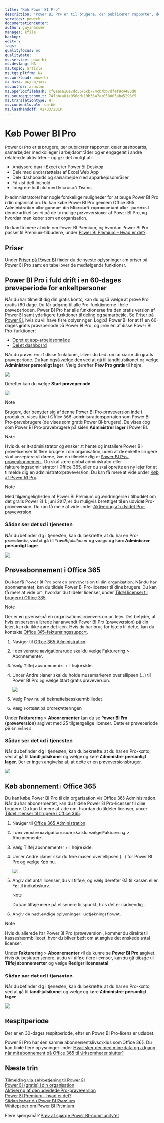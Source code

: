 ```yaml
---
title: "Køb Power BI Pro"
description: "Power BI Pro er til brugere, der publicerer rapporter, deler dashboards, samarbejder med kolleger i arbejdsområder og er engageret i andre relaterede aktiviteter."
services: powerbi
documentationcenter: 
author: guyinacube
manager: kfile
backup: 
editor: 
tags: 
qualityfocus: no
qualitydate: 
ms.service: powerbi
ms.devlang: NA
ms.topic: article
ms.tgt_pltfrm: NA
ms.workload: powerbi
ms.date: 06/30/2017
ms.author: asaxton
ms.openlocfilehash: cf0eeaa16e7dc3576cb774cb7bb7dfef9c4486d0
ms.sourcegitcommit: 74fbbca81a056dda19b3647ae058005aba5296f5
ms.translationtype: HT
ms.contentlocale: da-DK
ms.lasthandoff: 01/03/2018
---
```

# <a name="purchasing-power-bi-pro"></a>Køb Power BI Pro
Power BI Pro er til brugere, der publicerer rapporter, deler dashboards, samarbejder med kolleger i arbejdsområder og er engageret i andre relaterede aktiviteter – og gør det muligt at:

* Analysere data i Excel eller Power BI Desktop
* Dele med understøttelse af Excel Web App
* Dele dashboards og samarbejde med apparbejdsområder
* Få vist delt indhold
* Integrere indhold med Microsoft Teams

It-administratorer har nogle forskellige muligheder for at bruge Power BI Pro i din organisation. Du kan købe Power BI Pro gennem Office 365 Administration eller gennem din Microsoft-repræsentant eller -partner. I denne artikel ser vi på de to mulige prøveversioner af Power BI Pro, og hvordan man køber som en organisation.

Du kan få mere at vide om Power BI Premium, og hvordan Power BI Pro passer til Premium-tilbudene, under [Power BI Premium – Hvad er det?](service-premium.md).

## <a name="pricing"></a>Priser
Under [Priser på Power BI](https://powerbi.microsoft.com/pricing/) finder du de nyeste oplysninger om priser på Power BI Pro samt en tabel over de medfølgende funktioner.

## <a name="in-service-power-bi-pro-60-day-trial-for-individuals"></a>Power BI Pro i fuld drift i en 60-dages prøveperiode for enkeltpersoner
Når du har tilmeldt dig din gratis konto, kan du også vælge at prøve Pro gratis i 60 dage. Du får adgang til alle Pro-funktionerne i hele prøveperioden. Power BI Pro har alle funktionerne fra den gratis version af Power BI samt yderligere funktioner til deling og samarbejde. Se [Priser på Power BI](https://powerbi.microsoft.com/pricing), hvis du vil have flere oplysninger. Log på Power BI for at få en 60-dages gratis prøveperiode på Power BI Pro, og prøv én af disse Power BI Pro-funktioner:

* [Opret et app-arbejdsområde](service-create-distribute-apps.md)
* [Del et dashboard](service-share-dashboards.md)

Når du prøver en af disse funktioner, bliver du bedt om at starte din gratis prøveperiode. Du kan også vælge den ved at gå til tandhjulsikonet og vælge **Administrer personligt lager**. Vælg derefter **Prøv Pro gratis** til højre.

![](media/service-admin-purchasing-power-bi-pro/powerbi-pro-trial1.png)

Derefter kan du vælge **Start prøveperiode**.

![](media/service-admin-purchasing-power-bi-pro/powerbi-pro-trial2.png)

> [!NOTE]
> Brugere, der benytter sig af denne Power BI Pro-prøveversion inde i produktet, vises ikke i Office 365-administrationsportalen som Power BI Pro-prøvebrugere (de vises som gratis Power BI-brugere). De vises dog som Power BI Pro-prøvebrugere på siden **Administrer lager** i Power BI.

> [!NOTE]
> Hvis du er it-administrator og ønsker at hente og installere Power BI-prøvelicenser til flere brugere i din organisation, uden at de enkelte brugere skal acceptere vilkårene, kan du tilmelde dig et [Power BI Pro-prøveabonnement](https://portal.office.com/Signup/MainSignup15.aspx?OfferId=d59682f3-3e3b-4686-9c00-7c7c1c736085&dl=POWER_BI_PRO). Du skal være global administrator eller faktureringsadministrator i Office 365, eller du skal oprette en ny lejer for at tilmelde dig en administratorprøveversion. Du kan få mere at vide under [Køb af Power BI Pro](service-admin-purchasing-power-bi-pro.md).

> [!NOTE]
> Med tilgængeligheden af Power BI Premium og ændringerne i tilbuddet om det gratis Power BI 1. juni 2017, er du muligvis berettiget til en udvidet Pro-prøveversion. Du kan få mere at vide under [Aktivering af udvidet Pro-prøveversion](service-extended-pro-trial.md).

### <a name="what-this-looks-like-within-the-service"></a>Sådan ser det ud i tjenesten
Når du befinder dig i tjenesten, kan du bekræfte, at du har en Pro-prøvekonto, ved at gå til **tandhjulsikonet* og vælge og køre **Administrer personligt lager**.

![](media/service-admin-purchasing-power-bi-pro/powerbi-pro-trial3.png)

## <a name="subscription-trial-in-office-365"></a>Prøveabonnement i Office 365
Du kan få Power BI Pro som en prøveversion til din organisation. Når du har abonnementet, kan du tildele Power BI Pro-licenser til dine brugere. Du kan få mere at vide om, hvordan du tildeler licenser, under [Tildel licenser til brugere i Office 365](https://support.office.com/article/Assign-or-unassign-licenses-for-Office-365-for-business-997596b5-4173-4627-b915-36abac6786dc).

> [!NOTE]
> Der er en grænse på én organisationsprøveversion pr. lejer. Det betyder, at hvis en person allerede har anvendt Power BI Pro (prøveversion) på din lejer, kan du ikke gøre det igen. Hvis du har brug for hjælp til dette, kan du kontakte [Office 365-faktureringssupport](https://support.office.microsoft.com/article/Contact-Office-365-for-business-support-Admin-Help-32a17ca7-6fa0-4870-8a8d-e25ba4ccfd4b?CorrelationId=552bbf37-214f-4202-80cb-b94240dcd671&ui=en-US&rs=en-US&ad=US#BKMK_call_support).
> 

1. Naviger til [Office 365 Administration](https://portal.office.com/admin/default.aspx).
2. I den venstre navigationsrude skal du vælge Fakturering > Abonnementer.
3. Vælg Tilføj abonnementer + i højre side.
4. Under Andre planer skal du holde musemarkøren over ellipsen (…) til Power BI Pro og vælge Start gratis prøveversion.
   
    ![](media/service-admin-purchasing-power-bi-pro/organization-pro-trial1.png)
5. Vælg Prøv nu på bekræftelsesskærmbilledet.
6. Vælg Fortsæt på ordrekvitteringen.

Under **Fakturering** > **Abonnementer** kan du se **Power BI Pro (prøveversion)** angivet med 25 tilgængelige licenser. Dette er prøveperiode på én måned.

### <a name="what-this-looks-like-within-the-service"></a>Sådan ser det ud i tjenesten
Når du befinder dig i tjenesten, kan du bekræfte, at du har en Pro-konto, ved at gå til **tandhjulsikonet** og vælge og køre **Administrer personligt lager**. Der er ingen angivelse af, at dette er en prøveversionsbruger.

![](media/service-admin-purchasing-power-bi-pro/powerbi-pro3.png)

## <a name="purchase-subscription-in-office-365"></a>Køb abonnement i Office 365
Du kan købe Power BI Pro til din organisation via Office 365 Administration. Når du har abonnementet, kan du tildele Power BI Pro-licenser til dine brugere. Du kan få mere at vide om, hvordan du tildeler licenser, under [Tildel licenser til brugere i Office 365](https://support.office.com/article/Assign-or-unassign-licenses-for-Office-365-for-business-997596b5-4173-4627-b915-36abac6786dc).

1. Naviger til [Office 365 Administration](https://portal.office.com/admin/default.aspx).
2. I den venstre navigationsrude skal du vælge Fakturering > Abonnementer.
3. Vælg Tilføj abonnementer + i højre side.
4. Under Andre planer skal du føre musen over ellipsen (…) for Power BI Pro og vælge Køb nu.
   
    ![](media/service-admin-purchasing-power-bi-pro/organization-pro1.png)
5. Angiv det antal licenser, du vil tilføje, og vælg derefter Gå til kassen eller Føj til indkøbskurv.
   
   > [!NOTE]
   > Du kan tilføje mere på et senere tidspunkt, hvis det er nødvendigt.
   > 
   > 
6. Angiv de nødvendige oplysninger i udtjekningsflowet.

> [!NOTE]
> Hvis du allerede har Power BI Pro (prøveversion), kommer du direkte til kasseskærmbilledet, hvor du bliver bedt om at angive det ønskede antal licenser.
> 
> 

Under **Fakturering** > **Abonnementer** vil du kunne se **Power BI Pro** angivet. Hvis du beslutter senere, at du vil tilføje flere licenser, kan du gå tilbage til **Tilføj abonnementer** og vælge **Rediger licensantal**.

### <a name="what-this-looks-like-within-the-service"></a>Sådan ser det ud i tjenesten
Når du befinder dig i tjenesten, kan du bekræfte, at du har en Pro-konto, ved at gå til **tandhjulsikonet** og vælge og køre **Administrer personligt lager**.

![](media/service-admin-purchasing-power-bi-pro/powerbi-pro3.png)

## <a name="grace-period"></a>Respitperiode
Der er en 30-dages respitperiode, efter en Power BI Pro-licens er udløbet. 

Power BI Pro har den samme abonnementslivscyklus som Office 365. Du kan finde flere oplysninger under [Hvad sker der med mine data og adgang, når mit abonnement på Office 365 til virksomheder slutter?](https://support.office.com/en-us/article/What-happens-to-my-data-and-access-when-my-Office-365-for-business-subscription-ends-4436582f-211a-45ec-b72e-33647f97d8a3)

## <a name="next-steps"></a>Næste trin
[Tilmelding via selvbetjening til Power BI](service-self-service-signup-for-power-bi.md)  
[Power BI (gratis) i din organisation](service-admin-service-free-in-your-organization.md)  
[Aktivering af den udvidede Pro-prøveversion](service-extended-pro-trial.md)  
[Power BI Premium – hvad er det?](service-premium.md)  
[Sådan køber du Power BI Premium](service-admin-premium-purchase.md)  
[Whitepaper om Power BI Premium](https://aka.ms/pbipremiumwhitepaper)  

Flere spørgsmål? [Prøv at spørge Power BI-community'et](http://community.powerbi.com/)

